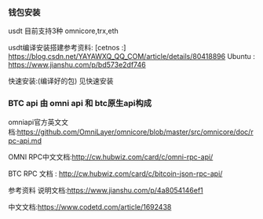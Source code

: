 ### 钱包安装



usdt 目前支持3种
omnicore,trx,eth

usdt编译安装搭建参考资料:
[cetnos :] https://blog.csdn.net/YAYAWXQ_QQ_COM/article/details/80418896
Ubuntu : https://www.jianshu.com/p/bd573e2df746

快速安装:(编译好的包)
见快速安装


### BTC api 由 omni api 和  btc原生api构成

omniapi官方英文文档:https://github.com/OmniLayer/omnicore/blob/master/src/omnicore/doc/rpc-api.md


OMNI RPC中文文档:http://cw.hubwiz.com/card/c/omni-rpc-api/

BTC RPC 文档 : http://cw.hubwiz.com/card/c/bitcoin-json-rpc-api/




参考资料
说明文档:https://www.jianshu.com/p/4a8054146ef1

中文文档:https://www.codetd.com/article/1692438
